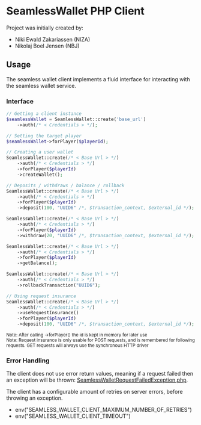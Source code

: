 # SeamlessWallet PHP Client

Project was initially created by:

- Niki Ewald Zakariassen (NIZA)
- Nikolaj Boel Jensen (NBJ)

## Usage
The seamless wallet client implements a fluid interface for interacting with the seamless wallet service.

### Interface
```php
// Getting a client instance
$seamlessWallet = SeamlessWallet::create('base_url')
    ->auth(/* < Credentials > */);

// Setting the target player
$seamlessWallet->forPlayer($playerId);
```

```php
// Creating a user wallet
SeamlessWallet::create(/* < Base Url > */)
    ->auth(/* < Credentials > */)
    ->forPlayer($playerId)
    ->createWallet();
```

```php
// Deposits / withdraws / balance / rollback
SeamlessWallet::create(/* < Base Url > */)
    ->auth(/* < Credentials > */)
    ->forPlayer($playerId)
    ->deposit(100, "UUID6" /*, $transaction_context, $external_id */);

SeamlessWallet::create(/* < Base Url > */)
    ->auth(/* < Credentials > */)
    ->forPlayer($playerId)
    ->withdraw(20, "UUID6" /*, $transaction_context, $external_id */);

SeamlessWallet::create(/* < Base Url > */)
    ->auth(/* < Credentials > */)
    ->forPlayer($playerId)
    ->getBalance();

SeamlessWallet::create(/* < Base Url > */)
    ->auth(/* < Credentials > */)
    ->rollbackTransaction("UUID6");
```

```php
// Using request insurance
SeamlessWallet::create(/* < Base Url > */)
    ->auth(/* < Credentials > */)
    ->useRequestInsurance()
    ->forPlayer($playerId)
    ->deposit(100, "UUID6" /*, $transaction_context, $external_id */);
```

<sub>Note: After calling ->forPlayer() the id is kept in memory for later use</sub>
\
<sub>Note: Request insurance is only usable for POST requests, and is remembered for following requests. GET requests will always use the synchronous HTTP driver</sub>


### Error Handling

The client does not use error return values, meaning if a request failed then an exception will be thrown: [SeamlessWalletRequestFailedException.php](src/SeamlessWallet/Exceptions/SeamlessWalletRequestFailedException.php).

The client has a configurable amount of retries on server errors, before throwing an exception.
- env("SEAMLESS_WALLET_CLIENT_MAXIMUM_NUMBER_OF_RETRIES")
- env("SEAMLESS_WALLET_CLIENT_TIMEOUT")
